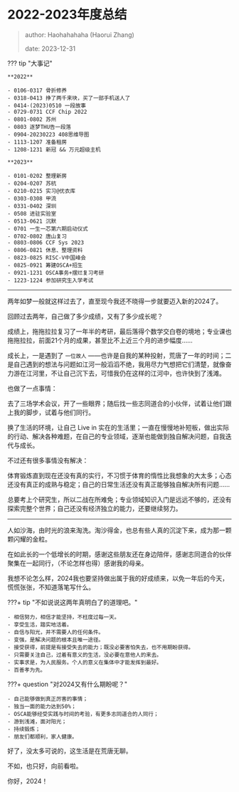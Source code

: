 # 2022-2023年度总结

> author: Haohahahaha (Haorui Zhang)
>
> date: 2023-12-31

??? tip "大事记"

    **2022**

    - 0106-0317 骨折修养
    - 0318-0413 挣了两千来块，买了一部手机送人了
    - 0414-(2023)0510 一段故事
    - 0729-0731 CCF Chip 2022 
    - 0801-0802 苏州
    - 0803 逐梦THU告一段落
    - 0904-20230223 408思维导图
    - 1113-1207 准备租房
    - 1208-1231 新冠 && 万元超级主机

    **2023**

    - 0101-0202 整理新房
    - 0204-0207 苏杭
    - 0210-0215 实习@优衣库
    - 0303-0308 甲流
    - 0331-0402 深圳
    - 0508 进驻实验室
    - 0513-0621 沉默
    - 0701 一生一芯第六期启动仪式
    - 0702-0802 唐山复习
    - 0803-0806 CCF Sys 2023
    - 0806-0821 休息、整理资料
    - 0823-0825 RISC-V中国峰会
    - 0825-0921 筹建OSCA+招生
    - 0921-1231 OSCA事务+摆烂复习考研
    - 1223-1224 参加研究生入学考试

---

两年如梦一般就这样过去了，直至现今我还不晓得一步就要迈入新的2024了。

回顾过去两年，自己做了多少成绩，又有了多少成长呢？

成绩上，拖拖拉拉复习了一年半的考研，最后落得个数学交白卷的境地；专业课也拖拖拉拉，前面21个月的成果，甚至比不上近三个月的进步幅度……

成长上，一是遇到了 `一位故人` ——也许是自我的某种投射，荒唐了一年的时间；二是自己遇到的想法与问题如江河一般滔滔不绝，我用尽力气想把它们清楚，就像奋力游在江河里，不让自己沉下去，可惜我仍在这样的江河中，也许快到了浅滩。

也做了一点事情：

去了三场学术会议，开了一些眼界；随后找一些志同道合的小伙伴，试着让他们跟上我的脚步，试着与他们同行。

换了生活的环境，让自己 Live in 实在的生活里；一直在慢慢地补短板，做出实际的行动、解决各种难题，在自己的专业领域，逐渐也能做到独自解决问题，自我迭代与成长。

不过还有很多事情没有解决：

体育锻炼直到现在还没有真的实行，不习惯于体育的惰性比我想象的大太多；心态还没有真正的成熟与稳定；自己的日常生活还没有真正能够独自解决所有问题……

总要考上个研究生，所以二战在所难免；专业领域知识入门是远远不够的，还没有探索完整个世界；自己还没有经济独立的能力，还要继续努力。

---

人如沙海，由时光的浪来淘洗。淘沙得金，也总有些人真的沉淀下来，成为那一颗颗闪耀的金粒。

在如此长的一个低增长的时期，感谢这些朋友还在身边陪伴，感谢志同道合的伙伴聚集在一起同行，（不论怎样也得）感谢我的母亲。

我想不论怎么样，2024我也要坚持做出属于我的好成绩来，以免一年后的今天，慌慌张张，不知道落笔写什么。

???+ tip "不如说说这两年真明白了的道理吧。"

    - 相信努力，相信才能坚持，不枉度过每一天。
    - 享受生活，踏实地活着。
    - 自信与阳光，并不需要人的任何条件。
    - 变强，是解决问题的根本且唯一途径。
    - 接受获得，前提是有接受失去的能力；既没必要害怕失去，也不用期盼获得。
    - 只需要关注自己，过着有意义的生活，没必要在意他人的来去。
    - 实事求是，为人民服务。个人的意义在集体中才能发挥到最好。
    - 百善孝为先。

???+ question "对2024又有什么期盼呢？"

    - 自己能够做到真正厉害的事情；
    - 独当一面的能力达到50%；
    - OSCA能够经受实践与时间的考验，有更多志同道合的人同行；
    - 游到浅滩，面对阳光；
    - 持续锻炼；
    - 朋友们都顺利，家人健康。

好了，没太多可说的，这生活是在荒唐无聊。

不如，也只好，向前看啦。

你好，2024！
